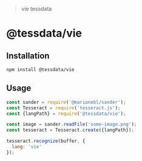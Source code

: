> vie tessdata

# @tessdata/vie

## Installation

```
npm install @tessdata/vie
```

## Usage

```js
const sander = require('@marionebl/sander');
const Tesseract = require('tesseract.js');
const {langPath} = require('@tessdata/vie');

const image = sander.readFile('some-image.png');
const tesseract = Tesseract.create({langPath});

tesseract.recognize(buffer, {
  lang: 'vie'
});
```
